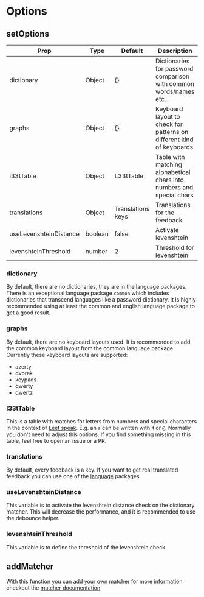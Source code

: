 # Options

## setOptions

| Prop                   | Type    | Default           | Description                                                           |
| ---------------------- | ------- | ----------------- | --------------------------------------------------------------------- |
| dictionary             | Object  | {}                | Dictionaries for password comparison with common words/names etc.     |
| graphs                 | Object  | {}                | Keyboard layout to check for patterns on different kind of keyboards  |
| l33tTable              | Object  | L33tTable         | Table with matching alphabetical chars into numbers and special chars |
| translations           | Object  | Translations keys | Translations for the feedback                                         |
| useLevenshteinDistance | boolean | false             | Activate levenshtein                                                  |
| levenshteinThreshold   | number  | 2                 | Threshold for levenshtein                                             |

### dictionary

By default, there are no dictionaries, they are in the language packages.
There is an exceptional language package `common` which includes dictionaries that transcend languages like a password dictionary.
It is highly recommended using at least the common and english language package to get a good result.

### graphs

By default, there are no keyboard layouts used. It is recommended to add the common keyboard layout from the common language package
Currently these keyboard layouts are supported:

- azerty
- dvorak
- keypads
- qwerty
- qwertz

### l33tTable

This is a table with matches for letters from numbers and special characters in the context of [Leet speak](https://en.wikipedia.org/wiki/Leet).
E.g. an `a` can be written with `4` or `@`.
Normally you don't need to adjust this options.
If you find something missing in this table, feel free to open an issue or a PR.

### translations

By default, every feedback is a key. If you want to get real translated feedback you can use one of the [language](../languages) packages.

### useLevenshteinDistance

This variable is to activate the levenshtein distance check on the dictionary matcher. This will decrease the performance, and it is recommended to use the debounce helper.

### levenshteinThreshold

This variable is to define the threshold of the levenshtein check

## addMatcher

With this function you can add your own matcher for more information checkout the [matcher documentation](../matcher)
